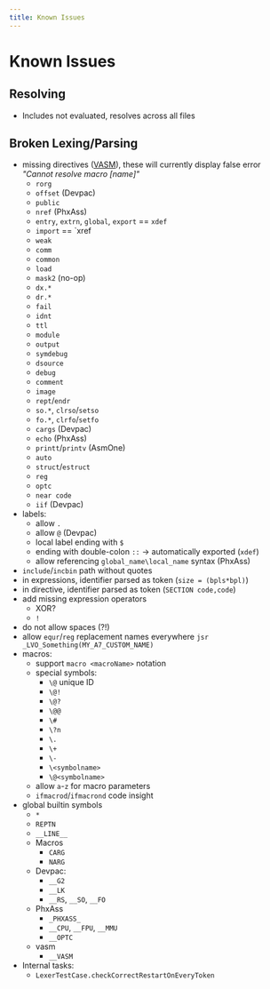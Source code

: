```yaml
---
title: Known Issues
---
```


# Known Issues

## Resolving

- Includes not evaluated, resolves across all files

## Broken Lexing/Parsing

- missing directives ([VASM](http://sun.hasenbraten.de/vasm/release/vasm_4.html#Mot-Syntax-Module)), these will
  currently display false error _"Cannot resolve macro [name]"_
  - `rorg`
  - `offset` (Devpac)
  - `public`
  - `nref` (PhxAss)
  - `entry`, `extrn`, `global`, `export` == `xdef`
  - `import` == `xref
  - `weak`
  - `comm`
  - `common`
  - `load`
  - `mask2` (no-op)
  - `dx.*`
  - `dr.*`
  - `fail`
  - `idnt`
  - `ttl`
  - `module`
  - `output`
  - `symdebug`
  - `dsource`
  - `debug`
  - `comment`
  - `image`
  - `rept`/`endr`
  - `so.*`, `clrso`/`setso`
  - `fo.*`, `clrfo`/`setfo`
  - `cargs` (Devpac)
  - `echo` (PhxAss)
  - `printt`/`printv` (AsmOne)
  - `auto`
  - `struct`/`estruct`
  - `reg`
  - `optc`
  - `near code`
  - `iif` (Devpac)
- labels:
  - allow `.`
  - allow `@` (Devpac)
  - local label ending with `$`
  - ending with double-colon `::` -> automatically exported (`xdef`)
  - allow referencing `global_name\local_name` syntax (PhxAss)
- `include`/`incbin` path without quotes
- in expressions, identifier parsed as token (`size = (bpls*bpl)`)
- in directive, identifier parsed as token (`SECTION code,code`)
- add missing expression operators
  - XOR?
  - `!`
- do not allow spaces (?!)
- allow `equr`/`reg` replacement names everywhere `jsr _LVO_Something(MY_A7_CUSTOM_NAME)`
- macros:
  - support `macro <macroName>` notation
  - special symbols:
    - `\@` unique ID
    - `\@!`
    - `\@?`
    - `\@@`
    - `\#`
    - `\?n`
    - `\.`
    - `\+`
    - `\-`
    - `\<symbolname>`
    - `\@<symbolname>`
  - allow `a`-`z` for macro parameters
  - `ifmacrod`/`ifmacrond` code insight
- global builtin symbols
  - `*`
  - `REPTN`
  - `__LINE__`
  - Macros
    - `CARG`
    - `NARG`
  - Devpac:
    - `__G2`
    - `__LK`
    - `__RS`, `__SO`, `__FO`
  - PhxAss
    - `_PHXASS_`
    - `__CPU`, `__FPU`, `__MMU`
    - `__OPTC`
  - vasm
    - `__VASM`
- Internal tasks:
  - `LexerTestCase.checkCorrectRestartOnEveryToken`
